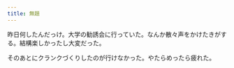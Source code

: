```yaml
---
title: 無題
---
```


昨日何したんだっけ。大学の勧誘会に行っていた。なんか散々声をかけたきがする。結構楽しかったし大変だった。

そのあとにクランクづくりしたのが行けなかった。やたらめったら疲れた。